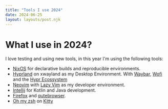 ```yaml
---
title: "Tools I use 2024"
date: 2024-06-25
layout: layouts/post.njk
---
```


# What I use in 2024?

I love testing and using new tools, in this year I'm using the following tools:

- [NixOS](https://nixos.org/) for declarative builds and reproducible environments.
- [Hyprland](https://hyprland.org/) on xwayland as my Desktop Environment. With [Waybar](https://github.com/Alexays/Waybar), [Wofi](https://hg.sr.ht/~scoopta/wofi) and the [Hypr Ecossystem](https://wiki.hyprland.org/Hypr-Ecosystem/)
- [Neovim](https://neovim.io/) with [Lazy Vim](https://www.lazyvim.org/) as my developer environment.
- [Intellij](https://www.jetbrains.com/pt-br/idea/) for Kotlin and Java development.
- [Firefox](https://www.mozilla.org/pt-BR/firefox/new/) and [qutebrowser](https://qutebrowser.org/).
- [Oh my zsh](https://ohmyz.sh/) on [Kitty](https://sw.kovidgoyal.net/kitty/)




